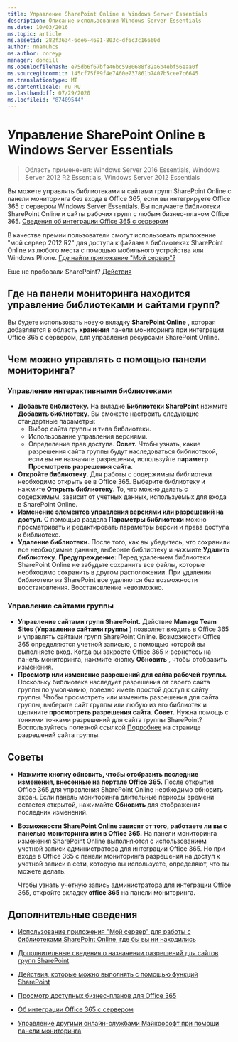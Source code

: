 ```yaml
---
title: Управление SharePoint Online в Windows Server Essentials
description: Описание использования Windows Server Essentials
ms.date: 10/03/2016
ms.topic: article
ms.assetid: 282f3634-6de6-4691-803c-df6c3c16660d
author: nnamuhcs
ms.author: coreyp
manager: dongill
ms.openlocfilehash: e75db6f67bfa46bc5980688f82a6b4ebf56eaa0f
ms.sourcegitcommit: 145cf75f89f4e7460e737861b7407b5cee7c6645
ms.translationtype: MT
ms.contentlocale: ru-RU
ms.lasthandoff: 07/29/2020
ms.locfileid: "87409544"
---
```

# <a name="manage-sharepoint-online-in-windows-server-essentials"></a>Управление SharePoint Online в Windows Server Essentials

>Область применения: Windows Server 2016 Essentials, Windows Server 2012 R2 Essentials, Windows Server 2012 Essentials

Вы можете управлять библиотеками и сайтами групп SharePoint Online с панели мониторинга без входа в Office 365, если вы интегрируете Office 365 с сервером Windows Server Essentials. Вы получаете библиотеки SharePoint Online и сайты рабочих групп с любым бизнес-планом Office 365. [Сведения об интеграции Office 365 с сервером](Manage-Office-365-in-Windows-Server-Essentials.md)

 В качестве премии пользователи смогут использовать приложение "мой сервер 2012 R2" для доступа к файлам в библиотеках SharePoint Online из любого места с помощью мобильного устройства или Windows Phone. [Где найти приложение "Мой сервер"?](../use/Use-the-My-Server-App-to-Connect-to-Windows-Server-Essentials.md)

 Еще не пробовали SharePoint? [Действия](https://office.microsoft.com/office365-sharepoint-online-enterprise-help/get-started-with-sharepoint-2013-HA102772778.aspx)

## <a name="where-on-the-dashboard-will-i-manage-my-libraries-and-team-sites"></a>Где на панели мониторинга находится управление библиотеками и сайтами групп?
 Вы будете использовать новую вкладку **SharePoint Online** , которая добавляется в область **хранения** панели мониторинга при интеграции Office 365 с сервером, для управления ресурсами SharePoint Online.


## <a name="what-can-i-manage-from-the-dashboard"></a>Чем можно управлять с помощью панели мониторинга?

### <a name="manage-your-online-libraries"></a>Управление интерактивными библиотеками

- **Добавьте библиотеку.** На вкладке **Библиотеки SharePoint** нажмите **Добавить библиотеку**. Вы сможете настроить следующие стандартные параметры:
  - Выбор сайта группы и типа библиотеки.
  - Использование управления версиями.
  - Определение прав доступа.
     **Совет.** Чтобы узнать, какие разрешения сайта группы будут наследоваться библиотекой, если вы не назначите разрешения, используйте **параметр Просмотреть разрешения сайта**.
- **Откройте библиотеку.** Для работы с содержимым библиотеки необходимо открыть ее в Office 365. Выберите библиотеку и нажмите **Открыть библиотеку**. То, что можно делать с содержимым, зависит от учетных данных, используемых для входа в SharePoint Online.
- **Изменение элементов управления версиями или разрешений на доступ.** С помощью раздела **Параметры библиотеки** можно просматривать и редактировать параметры версии и права доступа к библиотеке.
- **Удаление библиотеки.** После того, как вы убедитесь, что сохранили все необходимые данные, выберите библиотеку и нажмите **Удалить библиотеку**. **Предупреждение:** Перед удалением библиотеки SharePoint Online не забудьте сохранить все файлы, которые необходимо сохранить в другом расположении. При удалении библиотеки из SharePoint все удаляются без возможности восстановления. Восстановление невозможно.

### <a name="manage-your-team-sites"></a>Управление сайтами группы

- **Управление сайтами групп SharePoint.** Действие **Manage Team Sites (Управление сайтами группы** ) позволяет входить в Office 365 и управлять сайтами групп SharePoint Online. Возможности Office 365 определяются учетной записью, с помощью которой вы выполняете вход. Когда вы закроете Office 365 и вернетесь на панель мониторинга, нажмите кнопку **Обновить** , чтобы отобразить изменения.
- **Просмотр или изменение разрешений для сайта рабочей группы.** Поскольку библиотека наследует разрешения от своего сайта группы по умолчанию, полезно иметь простой доступ к сайту группы. Чтобы просмотреть или изменить разрешения для сайта группы, выберите сайт группы или любую из его библиотек и щелкните **просмотреть разрешения сайта**. **Совет.** Нужна помощь с тонкими точками разрешений для сайта группы SharePoint? Воспользуйтесь полезной ссылкой [Подробнее](https://office.microsoft.com/office365-sharepoint-online-enterprise-help/introduction-control-user-access-with-permissions-HA102771919.aspx?CTT=5&origin=HA102771924) на странице разрешений сайта группы.

## <a name="tips"></a>Советы

-   **Нажмите кнопку обновить, чтобы отобразить последние изменения, внесенные на портале Office 365.** После открытия Office 365 для управления SharePoint Online необходимо обновить экран. Если панель мониторинга длительные периоды времени остается открытой, нажимайте **Обновить** для отображения последних изменений.

-   **Возможности SharePoint Online зависят от того, работаете ли вы с панелью мониторинга или в Office 365.** На панели мониторинга изменения SharePoint Online выполняются с использованием учетной записи администратора для интеграции Office 365. Но при входе в Office 365 с панели мониторинга разрешения на доступ к учетной записи в сети, которую вы используете, определяют, что вы можете делать.

     Чтобы узнать учетную запись администратора для интеграции Office 365, откройте вкладку **office 365** на панели мониторинга.

## <a name="other-things-you-might-want-to-do"></a>Дополнительные сведения

-   [Использование приложения "Мой сервер" для работы с библиотеками SharePoint Online, где бы вы ни находились](../use/Use-the-My-Server-App-to-Connect-to-Windows-Server-Essentials.md)

-   [Дополнительные сведения о назначении разрешений для сайтов групп SharePoint](https://office.microsoft.com/office365-sharepoint-online-enterprise-help/introduction-control-user-access-with-permissions-HA102771919.aspx?CTT=5&origin=HA102771924)

-   [Действия, которые можно выполнять с помощью функций SharePoint](https://office.microsoft.com/office365-sharepoint-online-enterprise-help/get-started-with-sharepoint-2013-HA102772778.aspx)

-   [Просмотр доступных бизнес-планов для Office 365](https://office.microsoft.com/business/compare-office-365-for-business-plans-FX102918419.aspx?CR_CC=200061904&WT.srch=1&WT.mc_ID=PS_bing_O365Comm_what-is-office-365-for_Text)

-   [Об интеграции Office 365 с сервером](Manage-Office-365-in-Windows-Server-Essentials.md)

-   [Управление другими онлайн-службами Майкрософт при помощи панели мониторинга](Manage-Microsoft-Online-Services-in-Windows-Server-Essentials.md)
